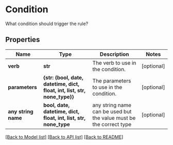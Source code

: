 # Condition

What condition should trigger the rule?

## Properties
Name | Type | Description | Notes
------------ | ------------- | ------------- | -------------
**verb** | **str** | The verb to use in the condition. | [optional] 
**parameters** | **{str: (bool, date, datetime, dict, float, int, list, str, none_type)}** | The parameters to use in the condition. | [optional] 
**any string name** | **bool, date, datetime, dict, float, int, list, str, none_type** | any string name can be used but the value must be the correct type | [optional]

[[Back to Model list]](../README.md#documentation-for-models) [[Back to API list]](../README.md#documentation-for-api-endpoints) [[Back to README]](../README.md)



